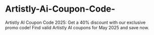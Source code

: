 # Artistly-Ai-Coupon-Code-
Artistly AI Coupon Code 2025: Get a 40% discount with our exclusive promo code! Find valid Artistly AI coupons for May 2025 and save now.
